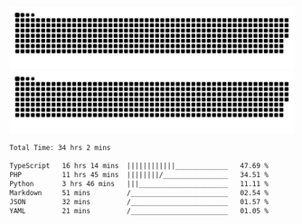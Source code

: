 ![github contribution grid snake animation](https://raw.githubusercontent.com/Madscientiste/Madscientiste/output/github-contribution-grid-snake-dark.svg#gh-dark-mode-only)
![github contribution grid snake animation](https://raw.githubusercontent.com/Madscientiste/Madscientiste/output/github-contribution-grid-snake.svg#gh-light-mode-only)

<!--START_SECTION:waka-->

```text
Total Time: 34 hrs 2 mins

TypeScript   16 hrs 14 mins  ||||||||||||_____________   47.69 %
PHP          11 hrs 45 mins  ||||||||/________________   34.51 %
Python       3 hrs 46 mins   |||______________________   11.11 %
Markdown     51 mins         /________________________   02.54 %
JSON         32 mins         /________________________   01.57 %
YAML         21 mins         /________________________   01.05 %
```

<!--END_SECTION:waka-->
